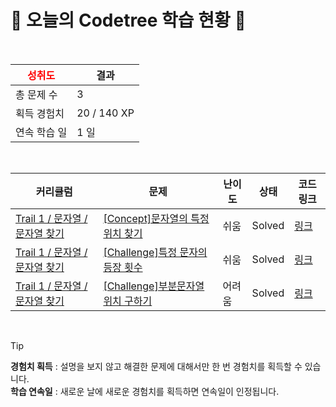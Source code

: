 # 🌲 오늘의 Codetree 학습 현황 🌲

<br />

| <span style="color:red;display:block;text-align:center;"> **성취도**</span> | 결과 |
|---|---|
| 총 문제 수 | 3 |
| 획득 경험치 | 20 / 140 XP |
| 연속 학습 일 | 1 일 |

<br />

|커리큘럼|문제|난이도|상태|코드 링크|
|---|---|---|---|---|
|[Trail 1 / 문자열 / 문자열 찾기](https://www.codetree.ai/trail-info/novice-low/)|[[Concept]문자열의 특정 위치 찾기](https://www.codetree.ai/trails/complete/curated-cards/intro-find-specific-location-in-spring/)|쉬움|Solved|[링크](https://github.com/YUJAEYUN/CodingTest/blob/main/250125/%EB%AC%B8%EC%9E%90%EC%97%B4%EC%9D%98%20%ED%8A%B9%EC%A0%95%20%EC%9C%84%EC%B9%98%20%EC%B0%BE%EA%B8%B0/find-specific-location-in-spring.py)|
|[Trail 1 / 문자열 / 문자열 찾기](https://www.codetree.ai/trail-info/novice-low/)|[[Challenge]특정 문자의 등장 횟수](https://www.codetree.ai/trails/complete/curated-cards/challenge-number-appearances-of-a-particular-character/)|쉬움|Solved|[링크](https://github.com/YUJAEYUN/CodingTest/blob/main/250125/%ED%8A%B9%EC%A0%95%20%EB%AC%B8%EC%9E%90%EC%9D%98%20%EB%93%B1%EC%9E%A5%20%ED%9A%9F%EC%88%98/number-appearances-of-a-particular-character.py)|
|[Trail 1 / 문자열 / 문자열 찾기](https://www.codetree.ai/trail-info/novice-low/)|[[Challenge]부분문자열 위치 구하기](https://www.codetree.ai/trails/complete/curated-cards/challenge-find-location-of-substring/)|어려움|Solved|[링크](https://github.com/YUJAEYUN/CodingTest/blob/main/250125/%EB%B6%80%EB%B6%84%EB%AC%B8%EC%9E%90%EC%97%B4%20%EC%9C%84%EC%B9%98%20%EA%B5%AC%ED%95%98%EA%B8%B0/find-location-of-substring.py)|


<br />

> [!TIP]
> **경험치 획득** : 설명을 보지 않고 해결한 문제에 대해서만 한 번 경험치를 획득할 수 있습니다.  
> **학습 연속일** : 새로운 날에 새로운 경험치를 획득하면 연속일이 인정됩니다.

